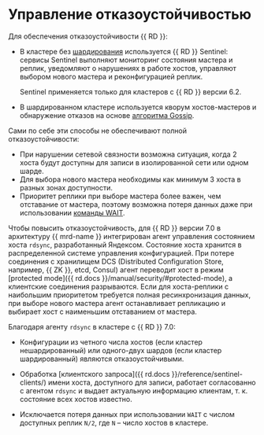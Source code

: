 # Управление отказоустойчивостью

Для обеспечения отказоустойчивости {{ RD }}:

* В кластере без [шардирования](../../glossary/sharding.md) используется {{ RD }} Sentinel: сервисы Sentinel выполняют мониторинг состояния мастера и реплик, уведомляют о нарушениях в работе хостов, управляют выбором нового мастера и реконфигурацией реплик.

   Sentinel применяется только для кластеров с {{ RD }} версии 6.2.

* В шардированном кластере используется кворум хостов-мастеров и обнаружение отказов на основе [алгоритма Gossip](https://web.stanford.edu/~boyd/papers/gossip_infocom.html).

Сами по себе эти способы не обеспечивают полной отказоустойчивости:

* При нарушении сетевой связности возможна ситуация, когда 2 хоста будут доступны для записи в изолированной сети или одном шарде.
* Для выбора нового мастера необходимы как минимум 3 хоста в разных зонах доступности.
* Приоритет реплики при выборе мастера более важен, чем отставание от мастера, поэтому возможна потеря данных даже при использовании [команды WAIT](https://redis.io/commands/wait/).

Чтобы повысить отказоустойчивость, для {{ RD }} версии 7.0 в архитектуру {{ mrd-name }} интегрирован агент управления состоянием хоста `rdsync`, разработанный Яндексом. Состояние хоста хранится в распределенной системе управления конфигурацией. При потере соединения с хранилищем DCS (Distributed Configuration Store, например, {{ ZK }}, etcd, Consul) агент переводит хост в режим [protected mode]({{ rd.docs }}/manual/security/#protected-mode), а клиентские соединения разрываются. Если для хоста-реплики с наибольшим приоритетом требуется полная ресинхронизация данных, при выборе нового мастера агент останавливает репликацию и выбирает хост с наименьшим отставанием от мастера.

Благодаря агенту `rdsync` в кластере с {{ RD }} 7.0:

* Конфигурации из четного числа хостов (если кластер нешардированный) или одного-двух шардов (если кластер шардированный) являются отказоустойчивыми.

* Обработка [клиентского запроса]({{ rd.docs }}/reference/sentinel-clients/) имени хоста, доступного для записи, работает согласованно с агентом `rdsync` и выдает актуальную информацию клиентам, т. к. состояние всех хостов известно.

* Исключается потеря данных при использовании `WAIT` с числом доступных реплик `N/2`, где `N` – число хостов в кластере.

